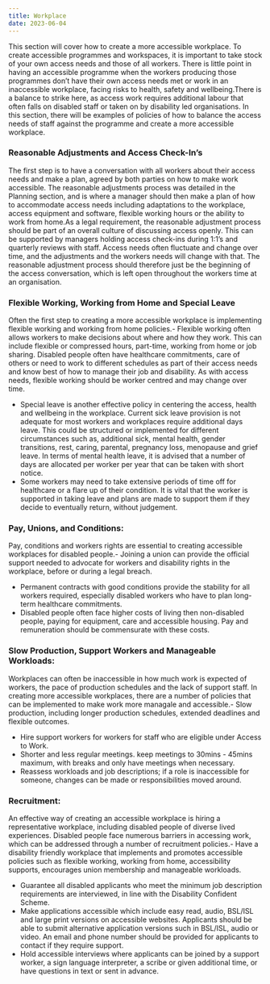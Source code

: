 ```yaml
---
title: Workplace
date: 2023-06-04
---
```

This section will cover how to create a more accessible workplace. To create accessible programmes and workspaces, it is important to take stock of your own access needs and those of all workers. There is little point in having an accessible programme when the workers producing those programmes don’t have their own access needs met or work in an inaccessible workplace, facing risks to health, safety and wellbeing.There is a balance to strike here, as access work requires additional labour that often falls on disabled staff or taken on by disability led organisations. In this section, there will be examples of policies of how to balance the access needs of staff against the programme and create a more accessible workplace.  



### Reasonable Adjustments and Access Check-In’s


The first step is to have a conversation with all workers about their access needs and make a plan, agreed by both parties on how to make work accessible. The reasonable adjustments process was detailed in the Planning section, and is where a manager should then make a plan of how to accommodate access needs including adaptations to the workplace, access equipment and software, flexible working hours or the ability to work from home.As a legal requirement, the reasonable adjustment process should be part of an overall culture of discussing access openly. This can be supported by managers holding access check-ins during 1:1’s and quarterly reviews with staff. Access needs often fluctuate and change over time, and the adjustments and the workers needs will change with that. The reasonable adjustment process should therefore just be the beginning of the access conversation, which is left open throughout the workers time at an organisation.  



### Flexible Working, Working from Home and Special Leave


Often the first step to creating a more accessible workplace is implementing flexible working and working from home policies.- Flexible working often allows workers to make decisions about where and how they work. This can include flexible or compressed hours, part-time, working from home or job sharing. Disabled people often have healthcare commitments, care of others or need to work to different schedules as part of their access needs and know best of how to manage their job and disability. As with access needs, flexible working should be worker centred and may change over time.
- Special leave is another effective policy in centering the access, health and wellbeing in the workplace. Current sick leave provision is not adequate for most workers and workplaces require additional days leave. This could be structured or implemented for different circumstances such as, additional sick, mental health, gender transitions, rest, caring, parental, pregnancy loss, menopause and grief leave. In terms of mental health leave, it is advised that a number of days are allocated per worker per year that can be taken with short notice.
- Some workers may need to take extensive periods of time off for healthcare or a flare up of their condition. It is vital that the worker is supported in taking leave and plans are made to support them if they decide to eventually return, without judgement.  



### Pay, Unions, and Conditions:


Pay, conditions and workers rights are essential to creating accessible workplaces for disabled people.- Joining a union can provide the official support needed to advocate for workers and disability rights in the workplace, before or during a legal breach.
- Permanent contracts with good conditions provide the stability for all workers required, especially disabled workers who have to plan long-term healthcare commitments.
- Disabled people often face higher costs of living then non-disabled people, paying for equipment, care and accessible housing. Pay and remuneration should be commensurate with these costs.  



### Slow Production, Support Workers and Manageable Workloads:


Workplaces can often be inaccessible in how much work is expected of workers, the pace of production schedules and the lack of support staff. In creating more accessible workplaces, there are a number of policies that can be implemented to make work more managale and accessible.- Slow production, including longer production schedules, extended deadlines and flexible outcomes.
- Hire support workers for workers for staff who are eligible under Access to Work.
- Shorter and less regular meetings. keep meetings to 30mins - 45mins maximum, with breaks and only have meetings when necessary.
- Reassess workloads and job descriptions; if a role is inaccessible for someone, changes can be made or responsibilities moved around.  



### Recruitment:


An effective way of creating an accessible workplace is hiring a representative workplace, including disabled people of diverse lived experiences. Disabled people face numerous barriers in accessing work, which can be addressed through a number of recruitment policies.- Have a disability friendly workplace that implements and promotes accessible policies such as flexible working, working from home, accessibility supports, encourages union membership and manageable workloads.
- Guarantee all disabled applicants who meet the minimum job description requirements are interviewed, in line with the Disability Confident Scheme.
- Make applications accessible which include easy read, audio, BSL/ISL and large print versions on accessible websites. Applicants should be able to submit alternative application versions such in BSL/ISL, audio or video. An email and phone number should be provided for applicants to contact if they require support.
- Hold accessible interviews where applicants can be joined by a support worker, a sign language interpreter, a scribe or given additional time, or have questions in text or sent in advance.  
